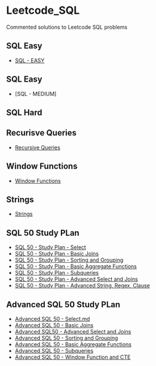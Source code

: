 # Leetcode_SQL

Commented solutions to Leetcode SQL problems 

## SQL Easy
- [SQL - EASY](https://github.com/AngryDataGirl/Leetcode_SQL/blob/main/SQL%20-%20EASY.md)

## SQL Easy
- [SQL - MEDIUM]


## SQL Hard

## Recurisve Queries
- [Recursive Queries](https://github.com/AngryDataGirl/Leetcode_SQL/blob/main/SQL%20-%20HARD%20-%20Recursive%20Queries.md)

## Window Functions
- [Window Functions](https://github.com/AngryDataGirl/Leetcode_SQL/blob/main/SQL%20-%20HARD%20-%20Window%20Functions.md)

## Strings
- [Strings](https://github.com/AngryDataGirl/Leetcode_SQL/blob/main/SQL%20-%20HARD%20-%20Strings.md)


## SQL 50 Study PLan
- [SQL 50 - Study Plan - Select](https://github.com/AngryDataGirl/Leetcode_SQL/blob/main/SQL%2050%20-%20Study%20Plan%20-%20Select.md)
- [SQL 50 - Study Plan - Basic Joins](https://github.com/AngryDataGirl/Leetcode_SQL/blob/main/SQL%2050%20-%20Study%20Plan%20-%20Basic%20Joins.md)
- [SQL 50 - Study Plan - Sorting and Grouping](https://github.com/AngryDataGirl/Leetcode_SQL/blob/main/SQL%2050%20-%20Study%20Plan%20-%20Sorting%20and%20Grouping.md)
- [SQL 50 - Study Plan - Basic Aggregate Functions](https://github.com/AngryDataGirl/Leetcode_SQL/blob/main/SQL%2050%20-%20Study%20Plan%20-%20Basic%20Aggregate%20Functions.md)
- [SQL 50 -  Study Plan - Subqueries](https://github.com/AngryDataGirl/Leetcode_SQL/blob/main/SQL%2050%20-%20%20Study%20Plan%20-%20Subqueries.md)
- [SQL 50 - Study Plan -  Advanced Select and Joins](https://github.com/AngryDataGirl/Leetcode_SQL/blob/main/SQL%2050%20-%20Study%20Plan%20-%20Advanced%20Select%20and%20Joins.md)
- [SQL 50 - Study Plan - Advanced String, Regex, Clause](https://github.com/AngryDataGirl/Leetcode_SQL/blob/main/SQL%2050%20-%20Study%20Plan%20-%20Advanced%20String,%20Regex,%20Clause.md)

## Advanced SQL 50 Study PLan
- [Advanced SQL 50 - Select.md](https://github.com/AngryDataGirl/Leetcode_SQL/blob/main/Advanced%20SQL%2050%20-%20Select.md)
- [Advanced SQL 50 - Basic Joins](https://github.com/AngryDataGirl/Leetcode_SQL/blob/main/Advanced%20SQL%2050%20-%20Basic%20Joins.md)
- [Advanced SQL50 - Advanced Select and Joins](https://github.com/AngryDataGirl/Leetcode_SQL/blob/main/Advanced%20SQL50%20-%20Advanced%20Select%20and%20Joins.md)
- [Advanced SQL 50 - Sorting and Grouping](https://github.com/AngryDataGirl/Leetcode_SQL/blob/main/Advanced%20SQL%2050%20-%20Sorting%20and%20Grouping.md)
- [Advanced SQL 50 - Basic Aggregate Functions](https://github.com/AngryDataGirl/Leetcode_SQL/blob/main/Advanced%20SQL%2050%20-%20Basic%20Aggregate%20Functions.md)
- [Advanced SQL 50 - Subqueries](https://github.com/AngryDataGirl/Leetcode_SQL/blob/main/Advanced%20SQL%2050%20-%20Subqueries.md)
- [Advanced SQL 50 - Window Function and CTE](https://github.com/AngryDataGirl/Leetcode_SQL/blob/main/Advanced%20SQL%2050%20-%20Window%20Function%20and%20CTE.md)
